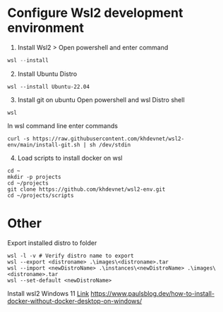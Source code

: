 # Configure Wsl2 development environment
1. Install Wsl2 > Open powershell and enter command 
```powershell
wsl --install
```
2. Install Ubuntu Distro
```
wsl --install Ubuntu-22.04
```
3. Install git on ubuntu
Open powershell and wsl Distro shell
```
wsl
```
In wsl command line enter commands
```
curl -s https://raw.githubusercontent.com/khdevnet/wsl2-env/main/install-git.sh | sh /dev/stdin
```
4. Load scripts to install docker on wsl
```
cd ~
mkdir -p projects
cd ~/projects
git clone https://github.com/khdevnet/wsl2-env.git
cd ~/projects/scripts

```


# Other
Export installed distro to folder
```
wsl -l -v # Verify distro name to export
wsl --export <distroname> .\images\<distroname>.tar
wsl --import <newDistroName> .\instances\<newDistroName> .\images\<distroname>.tar
wsl --set-default <newDistroName>
```


Install wsl2 Windows 11 [Link](https://learn.microsoft.com/en-us/windows/wsl/install) 
https://www.paulsblog.dev/how-to-install-docker-without-docker-desktop-on-windows/
